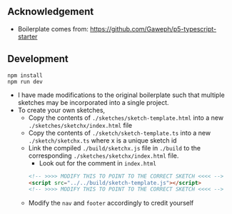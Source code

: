 ## Acknowledgement

- Boilerplate comes from: https://github.com/Gaweph/p5-typescript-starter

## Development

```
npm install
npm run dev
```

- I have made modifications to the original boilerplate such that multiple sketches may be incorporated into a single project.
- To create your own sketches,
  - Copy the contents of `./sketches/sketch-template.html` into a new `./sketches/sketchx/index.html` file
  - Copy the contents of `./sketch/sketch-template.ts` into a new `./sketch/sketchx.ts` where x is a unique sketch id
  - Link the compiled `./build/sketchx.js` file in `./build` to the corresponding `./sketches/sketchx/index.html` file.
    - Look out for the comment in `index.html`
    ```html
    <!-- >>>> MODIFY THIS TO POINT TO THE CORRECT SKETCH <<<< -->
    <script src="../../build/sketch-template.js"></script>
    <!-- >>>> MODIFY THIS TO POINT TO THE CORRECT SKETCH <<<< -->
    ```
  - Modify the `nav` and `footer` accordingly to credit yourself
